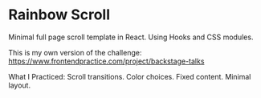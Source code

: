 # Rainbow Scroll

Minimal full page scroll template in React. Using Hooks and CSS modules.

This is my own version of the challenge: https://www.frontendpractice.com/project/backstage-talks

What I Practiced:
Scroll transitions.
Color choices.
Fixed content.
Minimal layout.